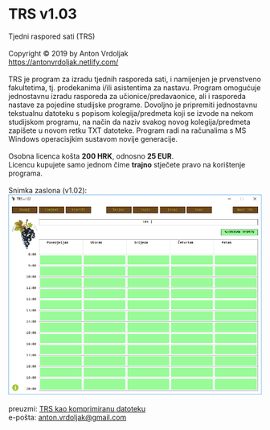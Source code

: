 # TRS v1.03
Tjedni raspored sati (TRS) <br />
<br />
Copyright © 2019 by Anton Vrdoljak <br />
https://antonvrdoljak.netlify.com/ <br />
<br />
TRS je program za izradu tjednih rasporeda sati, i namijenjen je prvenstveno fakultetima, tj. prodekanima i/ili asistentima za nastavu. Program omogućuje jednostavnu izradu rasporeda za učionice/predavaonice, ali i rasporeda nastave za pojedine studijske programe. Dovoljno je pripremiti jednostavnu tekstualnu datoteku s popisom kolegija/predmeta koji se izvode na nekom studijskom programu, na način da naziv svakog novog kolegija/predmeta zapišete u novom retku TXT datoteke. Program radi na računalima s MS Windows operacisjkim sustavom novije generacije.<br />
<br />
Osobna licenca košta __200 HRK__, odnosno __25 EUR__. <br />
Licencu kupujete samo jednom čime __trajno__ stječete pravo na korištenje programa.<br />
<br />
Snimka zaslona (v1.02): <br />
![TRS](https://raw.githubusercontent.com/Vrda-GF/TRS/master/static/img/TRSmain.png)
<br />
<br />
preuzmi: [TRS kao komprimiranu datoteku](https://raw.githubusercontent.com/Vrda-GF/TRS/master/static/files/TRS.rar)<br />
e-pošta: anton.vrdoljak@gmail.com<br />
